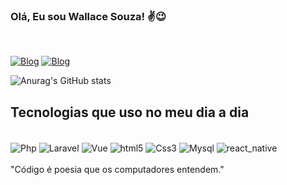 ### Olá, Eu sou Wallace Souza! ✌😉 
</br>

[![Blog](https://img.shields.io/badge/LinkedIn-0077B5?style=for-the-badge&logo=linkedin&logoColor=white)](https://www.linkedin.com/in/wallace-s-370210a7/)
[![Blog](https://img.shields.io/badge/Microsoft_Outlook-0078D4?style=for-the-badge&logo=microsoft-outlook&logoColor=white)](wallace-2033@hotmail.com)


![Anurag's GitHub stats](https://github-readme-stats.vercel.app/api?username=Wallacewss2033&show_icons=true&theme=radical)

## Tecnologias que uso no meu dia a dia
<div style="display: inline_block">
</br>
<img align="center" alt="Php" src="https://img.shields.io/badge/PHP-777BB4?style=for-the-badge&logo=php&logoColor=white">
<img align="center" alt="Laravel" src="https://img.shields.io/badge/Laravel-FF2D20?style=for-the-badge&logo=laravel&logoColor=white">
<img align="center" alt="Vue" src="https://img.shields.io/badge/Vue.js-35495E?style=for-the-badge&logo=vue.js&logoColor=4FC08D">
<img align="center" alt="html5" src="https://img.shields.io/badge/HTML5-E34F26?style=for-the-badge&logo=html5&logoColor=white">
<img align="center" alt="Css3" src="https://img.shields.io/badge/CSS3-1572B6?style=for-the-badge&logo=css3&logoColor=white">
<img align="center" alt="Mysql" src="https://img.shields.io/badge/MySQL-00000F?style=for-the-badge&logo=mysql&logoColor=white">
<img align="center" alt="react_native" src="https://img.shields.io/badge/React_Native-20232A?style=for-the-badge&logo=react&logoColor=61DAFB">

</div>
<div style="display: inline_block">
</br>
"Código é poesia que os computadores entendem."
</div>
